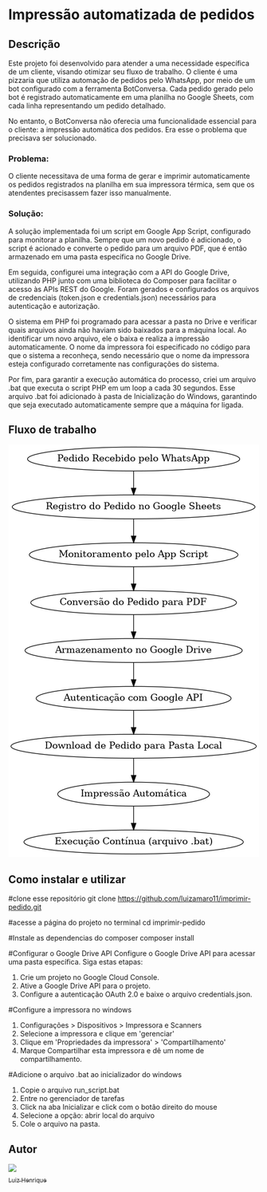 # Impressão automatizada de pedidos

## Descrição

Este projeto foi desenvolvido para atender a uma necessidade específica de um cliente, visando otimizar seu fluxo de trabalho. O cliente é uma pizzaria que utiliza automação de pedidos pelo WhatsApp, por meio de um bot configurado com a ferramenta BotConversa. Cada pedido gerado pelo bot é registrado automaticamente em uma planilha no Google Sheets, com cada linha representando um pedido detalhado.

No entanto, o BotConversa não oferecia uma funcionalidade essencial para o cliente: a impressão automática dos pedidos. Era esse o problema que precisava ser solucionado.

### Problema: 
O cliente necessitava de uma forma de gerar e imprimir automaticamente os pedidos registrados na planilha em sua impressora térmica, sem que os atendentes precisassem fazer isso manualmente.

### Solução: 

A solução implementada foi um script em Google App Script, configurado para monitorar a planilha. Sempre que um novo pedido é adicionado, o script é acionado e converte o pedido para um arquivo PDF, que é então armazenado em uma pasta específica no Google Drive.

Em seguida, configurei uma integração com a API do Google Drive, utilizando PHP junto com uma biblioteca do Composer para facilitar o acesso às APIs REST do Google. Foram gerados e configurados os arquivos de credenciais (token.json e credentials.json) necessários para autenticação e autorização.

O sistema em PHP foi programado para acessar a pasta no Drive e verificar quais arquivos ainda não haviam sido baixados para a máquina local. Ao identificar um novo arquivo, ele o baixa e realiza a impressão automaticamente. O nome da impressora foi especificado no código para que o sistema a reconheça, sendo necessário que o nome da impressora esteja configurado corretamente nas configurações do sistema.

Por fim, para garantir a execução automática do processo, criei um arquivo .bat que executa o script PHP em um loop a cada 30 segundos. Esse arquivo .bat foi adicionado à pasta de Inicialização do Windows, garantindo que seja executado automaticamente sempre que a máquina for ligada.

## Fluxo de trabalho

![workflow](./fluxograma_workflow_pedidos.png)

## Como instalar e utilizar

#clone esse repositório
git clone https://github.com/luizamaro11/imprimir-pedido.git

#acesse a página do projeto no terminal
cd imprimir-pedido

#Instale as dependencias do composer
composer install

#Configurar o Google Drive API
Configure o Google Drive API para acessar uma pasta específica. Siga estas etapas:

1. Crie um projeto no Google Cloud Console.
2. Ative a Google Drive API para o projeto.
3. Configure a autenticação OAuth 2.0 e baixe o arquivo credentials.json.

#Configure a impressora no windows
1. Configurações > Dispositivos > Impressora e Scanners
2. Selecione a impressora e clique em 'gerenciar'
3. Clique em 'Propriedades da impressora' > 'Compartilhamento'
4. Marque Compartilhar esta impressora e dê um nome de compartilhamento.

#Adicione o arquivo .bat ao inicializador do windows
1. Copie o arquivo run_script.bat
2. Entre no gerenciador de tarefas
3. Click na aba Inicializar e click com o botão direito do mouse
4. Selecione a opção: abrir local do arquivo
5. Cole o arquivo na pasta.

## Autor

[<img loading="lazy" src="https://avatars.githubusercontent.com/u/47427664?v=4" width=115><br><sub>Luiz Henrique</sub>](https://github.com/luizamaro11)
